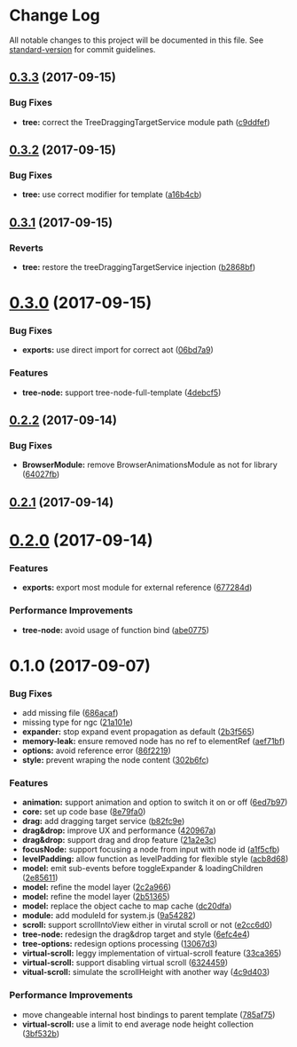 # Change Log

All notable changes to this project will be documented in this file. See [standard-version](https://github.com/conventional-changelog/standard-version) for commit guidelines.

<a name="0.3.3"></a>
## [0.3.3](https://github.com/e-cloud/ngx-tree/compare/v0.3.2...v0.3.3) (2017-09-15)


### Bug Fixes

* **tree:** correct the TreeDraggingTargetService module path ([c9ddfef](https://github.com/e-cloud/ngx-tree/commit/c9ddfef))



<a name="0.3.2"></a>
## [0.3.2](https://github.com/e-cloud/ngx-tree/compare/v0.3.1...v0.3.2) (2017-09-15)


### Bug Fixes

* **tree:** use correct modifier for template ([a16b4cb](https://github.com/e-cloud/ngx-tree/commit/a16b4cb))



<a name="0.3.1"></a>
## [0.3.1](https://github.com/e-cloud/ngx-tree/compare/v0.3.0...v0.3.1) (2017-09-15)


### Reverts

* **tree:** restore the treeDraggingTargetService injection ([b2868bf](https://github.com/e-cloud/ngx-tree/commit/b2868bf))



<a name="0.3.0"></a>
# [0.3.0](https://github.com/e-cloud/ngx-tree/compare/v0.2.2...v0.3.0) (2017-09-15)


### Bug Fixes

* **exports:** use direct import for correct aot ([06bd7a9](https://github.com/e-cloud/ngx-tree/commit/06bd7a9))


### Features

* **tree-node:** support tree-node-full-template ([4debcf5](https://github.com/e-cloud/ngx-tree/commit/4debcf5))



<a name="0.2.2"></a>
## [0.2.2](https://github.com/e-cloud/ngx-tree/compare/v0.2.1...v0.2.2) (2017-09-14)


### Bug Fixes

* **BrowserModule:** remove BrowserAnimationsModule as not for library ([64027fb](https://github.com/e-cloud/ngx-tree/commit/64027fb))



<a name="0.2.1"></a>
## [0.2.1](https://github.com/e-cloud/ngx-tree/compare/v0.2.0...v0.2.1) (2017-09-14)



<a name="0.2.0"></a>
# [0.2.0](https://github.com/e-cloud/ngx-tree/compare/v0.1.0...v0.2.0) (2017-09-14)


### Features

* **exports:** export most module for external reference ([677284d](https://github.com/e-cloud/ngx-tree/commit/677284d))


### Performance Improvements

* **tree-node:** avoid usage of function bind ([abe0775](https://github.com/e-cloud/ngx-tree/commit/abe0775))



<a name="0.1.0"></a>
# 0.1.0 (2017-09-07)


### Bug Fixes

* add missing file ([686acaf](https://github.com/e-cloud/ngx-tree/commit/686acaf))
* missing type for ngc ([21a101e](https://github.com/e-cloud/ngx-tree/commit/21a101e))
* **expander:** stop expand event propagation as default ([2b3f565](https://github.com/e-cloud/ngx-tree/commit/2b3f565))
* **memory-leak:** ensure removed node has no ref to elementRef ([aef71bf](https://github.com/e-cloud/ngx-tree/commit/aef71bf))
* **options:** avoid reference error ([86f2219](https://github.com/e-cloud/ngx-tree/commit/86f2219))
* **style:** prevent wraping the node content ([302b6fc](https://github.com/e-cloud/ngx-tree/commit/302b6fc))


### Features

* **animation:** support animation and option to switch it on or off ([6ed7b97](https://github.com/e-cloud/ngx-tree/commit/6ed7b97))
* **core:** set up code base ([8e79fa0](https://github.com/e-cloud/ngx-tree/commit/8e79fa0))
* **drag:** add dragging target service ([b82fc9e](https://github.com/e-cloud/ngx-tree/commit/b82fc9e))
* **drag&drop:** improve UX and performance ([420967a](https://github.com/e-cloud/ngx-tree/commit/420967a))
* **drag&drop:** support drag and drop feature ([21a2e3c](https://github.com/e-cloud/ngx-tree/commit/21a2e3c))
* **focusNode:** support focusing a node from input with node id ([a1f5cfb](https://github.com/e-cloud/ngx-tree/commit/a1f5cfb))
* **levelPadding:** allow function as levelPadding for flexible style ([acb8d68](https://github.com/e-cloud/ngx-tree/commit/acb8d68))
* **model:** emit sub-events before toggleExpander & loadingChildren ([2e85611](https://github.com/e-cloud/ngx-tree/commit/2e85611))
* **model:** refine the model layer ([2c2a966](https://github.com/e-cloud/ngx-tree/commit/2c2a966))
* **model:** refine the model layer ([2b51365](https://github.com/e-cloud/ngx-tree/commit/2b51365))
* **model:** replace the object cache to map cache ([dc20dfa](https://github.com/e-cloud/ngx-tree/commit/dc20dfa))
* **module:** add moduleId for system.js ([9a54282](https://github.com/e-cloud/ngx-tree/commit/9a54282))
* **scroll:** support scrollIntoView either in virutal scroll or not ([e2cc6d0](https://github.com/e-cloud/ngx-tree/commit/e2cc6d0))
* **tree-node:** redesign the drag&drop target and style ([6efc4e4](https://github.com/e-cloud/ngx-tree/commit/6efc4e4))
* **tree-options:** redesign options processing ([13067d3](https://github.com/e-cloud/ngx-tree/commit/13067d3))
* **virtual-scroll:** leggy implementation of virtual-scroll feature ([33ca365](https://github.com/e-cloud/ngx-tree/commit/33ca365))
* **virtual-scroll:** support disabling virtual scroll ([6324459](https://github.com/e-cloud/ngx-tree/commit/6324459))
* **vitual-scroll:** simulate the scrollHeight with another way ([4c9d403](https://github.com/e-cloud/ngx-tree/commit/4c9d403))


### Performance Improvements

* move changeable internal host bindings to parent template ([785af75](https://github.com/e-cloud/ngx-tree/commit/785af75))
* **virtual-scroll:** use a limit to end average node height collection ([3bf532b](https://github.com/e-cloud/ngx-tree/commit/3bf532b))
